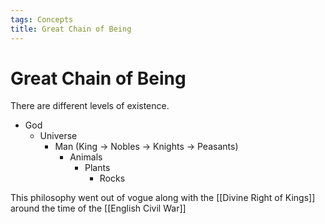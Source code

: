 ```yaml
---
tags: Concepts
title: Great Chain of Being
---
```


# Great Chain of Being

There are different levels of existence.

- God
	- Universe
		- Man (King -> Nobles -> Knights -> Peasants)
			- Animals
				- Plants
					- Rocks



This philosophy went out of vogue along with the [[Divine Right of Kings]] around the time of the [[English Civil War]]